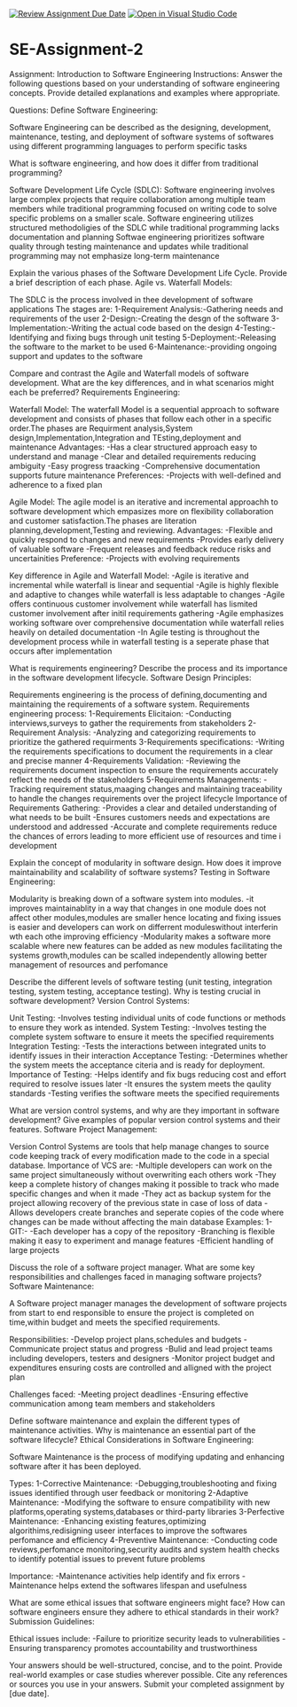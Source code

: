 [![Review Assignment Due Date](https://classroom.github.com/assets/deadline-readme-button-24ddc0f5d75046c5622901739e7c5dd533143b0c8e959d652212380cedb1ea36.svg)](https://classroom.github.com/a/-ucQIGTc)
[![Open in Visual Studio Code](https://classroom.github.com/assets/open-in-vscode-718a45dd9cf7e7f842a935f5ebbe5719a5e09af4491e668f4dbf3b35d5cca122.svg)](https://classroom.github.com/online_ide?assignment_repo_id=15221630&assignment_repo_type=AssignmentRepo)
# SE-Assignment-2
Assignment: Introduction to Software Engineering
Instructions:
Answer the following questions based on your understanding of software engineering concepts. Provide detailed explanations and examples where appropriate.

Questions:
Define Software Engineering:

Software Engineering can be described as the designing, development, maintenance, testing, and deployment of software systems of softwares using different programming languages to perform specific tasks

What is software engineering, and how does it differ from traditional programming?

Software Development Life Cycle (SDLC):
Software engineering involves large complex projects that require collaboration among multiple team members while traditional programming focused on writing code to solve specific problems on a smaller scale.
Software engineering utilizes structured methodoligies of the SDLC while traditional programming lacks documentation and planning
Softwae engineering prioritizes software quality through testing maintenance and updates while traditional programming may not emphasize long-term maintenance




Explain the various phases of the Software Development Life Cycle. Provide a brief description of each phase.
Agile vs. Waterfall Models:

The SDLC is the process involved in thee development of software applications
The stages are:
1-Requirement Analysis:-Gathering needs and requirements of the user
2-Design:-Creating the desgn of the software 
3-Implementation:-Writing the actual code based on the design
4-Testing:-Identifying and fixing bugs through unit testing 
5-Deployment:-Releasing the software to the market to be used
6-Maintenance:-providing ongoing support and updates to the software



Compare and contrast the Agile and Waterfall models of software development. What are the key differences, and in what scenarios might each be preferred?
Requirements Engineering:

Waterfall Model:
The waterfall Model is a sequential approach to software development and consists of phases that follow each other in a specific order.The phases are Requirment analysis,System design,Implementation,Integration and TEsting,deployment and maintenance
Advantages:
-Has a clear structured approach easy to understand and manage
-Clear and detailed requirements reducing ambiguity
-Easy progress traacking
-Comprehensive documentation supports future maintenance
Preferences:
-Projects with well-defined and adherence to a fixed plan

Agile Model:
The agile model is an iterative and incremental approachh to software development which empasizes more on flexibility collaboration and customer satisfaction.The phases are Iiteration planning,development,Testing and reviewing.
Advantages:
-Flexible and quickly respond to changes and new requirements
-Provides early delivery of valuable software
-Frequent releases and feedback reduce risks and uncertainities
Preference:
-Projects with evolving requirements 

Key difference in Agile and Waterfall Model:
-Agile is iterative and incremental while waterfall is linear and sequential
-Agile is highly flexible and adaptive to changes while waterfall is less adaptable to changes
-Agile offers continuous customer involvement while waterfall has lismited customer involvement after initil requirements gathering
-Agile emphasizes working software over comprehensive documentation while waterfall relies heavily on detailed documentation
-In Agile testing is throughout the development process while in waterfall testing is a seperate phase that occurs after implementation



What is requirements engineering? Describe the process and its importance in the software development lifecycle.
Software Design Principles:

Requirements engineering is the process of defining,documenting and maintaining the requirements of a software system.
Requirements engineering process:
1-Requirements Elicitaion:
-Conducting interviews,surveys to gather the requirements from stakeholders
2-Requirement Analysis:
-Analyzing and categorizing requirements to prioritize the gathered requirments
3-Requirements specifications:
-Writing the requirements specifications to document the requirements in a clear and precise manner
4-Requirements Validation:
-Reviewing the requirements document inspection to ensure the requirements accurately reflect the needs of the stakeholders
5-Requirements Managements:
-Tracking requirement status,maaging changes and maintaining traceability to handle the changes requirements over the project lifecycle
Importance of Requirements Gathering:
-Provides a clear and detailed understanding of what needs to be built
-Ensures customers needs and expectations are understood and addressed
-Accurate and complete requirements reduce the chances of errors leading to more efficient use of resources and time i development

Explain the concept of modularity in software design. How does it improve maintainability and scalability of software systems?
Testing in Software Engineering:

Modularity is breaking down of a software system into modules.
-it improves maintainablity in a way that changes in one module does not affect other modules,modules are smaller hence locating and fixing issues is easier and developers can work on differrent moduleswithout interferin wth each othe improving efficiency
-Modularity makes a software more scalable where new features can be added as new modules facilitating the systems growth,modules can be scalled independently allowing better management of resources and perfomance


Describe the different levels of software testing (unit testing, integration testing, system testing, acceptance testing). Why is testing crucial in software development?
Version Control Systems:

Unit Testing:
-Involves testing individual units of code functions or methods to ensure they work as intended.
System Testing:
-Involves testing the complete system software to ensure it meets the specified requirements
Integration Testing:
-Tests the interactions between integrated units to identify issues in their interaction
Acceptance Testing:
-Determines whether the system meets the acceptance citeria and is ready for deployment.
Importance of Testing:
-Helps identify and fix bugs reducing cost and effort required to resolve issues later
-It ensures the system meets the qaulity standards
-Testing verifies the software meets the specified requirements


What are version control systems, and why are they important in software development? Give examples of popular version control systems and their features.
Software Project Management:

Version Control Systems are tools that help manage changes to source code keeping track of every modification made to the code in a special database.
Importance of VCS are:
-Multiple developers can work on the same project simultaneously without overwriting each others work
-They keep a complete history of changes making it possible to track who made specific changes and when it made
-They act as backup system for the project allowing recovery of the previous state in case of loss of data
-Allows developers create branches and seperate copies of the code where changes can be made without affecting the main database
Examples:
1-GIT:-
-Each developer has a copy of the repository
-Branching is flexible making it easy to experiment and manage features
-Efficient handling of large projects


Discuss the role of a software project manager. What are some key responsibilities and challenges faced in managing software projects?
Software Maintenance:

A Software project manager manages the development of software projects from start to end responsible to ensure the project is completed on time,within budget and meets the specified requirements.

Responsibilities:
-Develop project plans,schedules and budgets
-Communicate project status and progress
-Bulid and lead project teams including developers, testers and designers
-Monitor project budget and expenditures ensuring costs are controlled and alligned with the project plan

Challenges faced:
-Meeting project deadlines 
-Ensuring effective communication among team members and stakeholders


Define software maintenance and explain the different types of maintenance activities. Why is maintenance an essential part of the software lifecycle?
Ethical Considerations in Software Engineering:

Software Maintenance  is the process of modifying updating and enhancing software after it has been deployed.

Types:
1-Corrective Maintenance:
-Debugging,troubleshooting and fixing issues identified through user feedback or monitoring
2-Adaptive Maintenance:
-Modifying the software to ensure compatibility with new platforms,operating systems,databases or third-party libraries
3-Perfective Maintenance:
-Enhancing existing features,optimizing algorithims,redisigning useer interfaces to improve the softwares perfomance and efficiency
4-Preventive Maintenance:
-Conducting code reviews,perfomance monitoring,security audits and system health checks to identify potential issues to prevent future problems

Importance:
-Maintenance activities help identify and fix errors
-Maintenance helps extend the softwares lifespan and usefulness


What are some ethical issues that software engineers might face? How can software engineers ensure they adhere to ethical standards in their work?
Submission Guidelines:

Ethical issues include:
-Failure to prioritize security leads to vulnerabilities
-Ensuring transparency promotes accountability and trustworthiness



Your answers should be well-structured, concise, and to the point.
Provide real-world examples or case studies wherever possible.
Cite any references or sources you use in your answers.
Submit your completed assignment by [due date].
